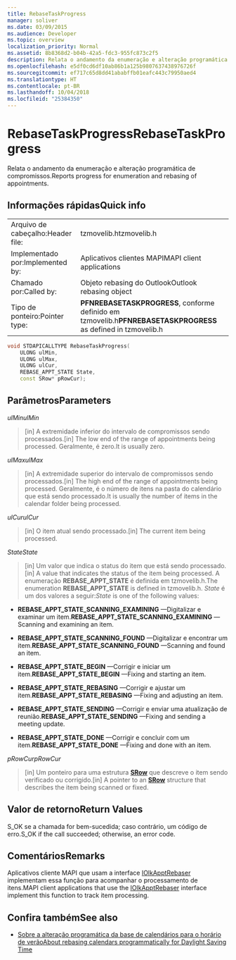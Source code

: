 ```yaml
---
title: RebaseTaskProgress
manager: soliver
ms.date: 03/09/2015
ms.audience: Developer
ms.topic: overview
localization_priority: Normal
ms.assetid: 8b8368d2-b04b-42a5-fdc3-955fc873c2f5
description: Relata o andamento da enumeração e alteração programática de compromissos.
ms.openlocfilehash: e5df0cd6df10ab86b1a125b9807637438976726f
ms.sourcegitcommit: ef717c65d8dd41ababffb01eafc443c79950aed4
ms.translationtype: HT
ms.contentlocale: pt-BR
ms.lasthandoff: 10/04/2018
ms.locfileid: "25384350"
---
```

# <a name="rebasetaskprogress"></a><span data-ttu-id="6b988-103">RebaseTaskProgress</span><span class="sxs-lookup"><span data-stu-id="6b988-103">RebaseTaskProgress</span></span>

<span data-ttu-id="6b988-104">Relata o andamento da enumeração e alteração programática de compromissos.</span><span class="sxs-lookup"><span data-stu-id="6b988-104">Reports progress for enumeration and rebasing of appointments.</span></span>
  
## <a name="quick-info"></a><span data-ttu-id="6b988-105">Informações rápidas</span><span class="sxs-lookup"><span data-stu-id="6b988-105">Quick info</span></span>

|||
|:-----|:-----|
|<span data-ttu-id="6b988-106">Arquivo de cabeçalho:</span><span class="sxs-lookup"><span data-stu-id="6b988-106">Header file:</span></span>  <br/> |<span data-ttu-id="6b988-107">tzmovelib.h</span><span class="sxs-lookup"><span data-stu-id="6b988-107">tzmovelib.h</span></span>  <br/> |
|<span data-ttu-id="6b988-108">Implementado por:</span><span class="sxs-lookup"><span data-stu-id="6b988-108">Implemented by:</span></span>  <br/> |<span data-ttu-id="6b988-109">Aplicativos clientes MAPI</span><span class="sxs-lookup"><span data-stu-id="6b988-109">MAPI client applications</span></span>  <br/> |
|<span data-ttu-id="6b988-110">Chamado por:</span><span class="sxs-lookup"><span data-stu-id="6b988-110">Called by:</span></span>  <br/> |<span data-ttu-id="6b988-111">Objeto rebasing do Outlook</span><span class="sxs-lookup"><span data-stu-id="6b988-111">Outlook rebasing object</span></span>  <br/> |
|<span data-ttu-id="6b988-112">Tipo de ponteiro:</span><span class="sxs-lookup"><span data-stu-id="6b988-112">Pointer type:</span></span>  <br/> |<span data-ttu-id="6b988-113">**PFNREBASETASKPROGRESS**, conforme definido em tzmovelib.h</span><span class="sxs-lookup"><span data-stu-id="6b988-113">**PFNREBASETASKPROGRESS** as defined in tzmovelib.h</span></span>  <br/> |
   
```cpp
void STDAPICALLTYPE RebaseTaskProgress(  
    ULONG ulMin, 
    ULONG ulMax, 
    ULONG ulCur, 
    REBASE_APPT_STATE State, 
    const SRow* pRowCur); 

```

## <a name="parameters"></a><span data-ttu-id="6b988-114">Parâmetros</span><span class="sxs-lookup"><span data-stu-id="6b988-114">Parameters</span></span>

<span data-ttu-id="6b988-115">_ulMin_</span><span class="sxs-lookup"><span data-stu-id="6b988-115">_ulMin_</span></span>
  
> <span data-ttu-id="6b988-116">[in] A extremidade inferior do intervalo de compromissos sendo processados.</span><span class="sxs-lookup"><span data-stu-id="6b988-116">[in] The low end of the range of appointments being processed.</span></span> <span data-ttu-id="6b988-117">Geralmente, é zero.</span><span class="sxs-lookup"><span data-stu-id="6b988-117">It is usually zero.</span></span>
    
<span data-ttu-id="6b988-118">_ulMax_</span><span class="sxs-lookup"><span data-stu-id="6b988-118">_ulMax_</span></span>
  
> <span data-ttu-id="6b988-119">[in] A extremidade superior do intervalo de compromissos sendo processados.</span><span class="sxs-lookup"><span data-stu-id="6b988-119">[in] The high end of the range of appointments being processed.</span></span> <span data-ttu-id="6b988-120">Geralmente, é o número de itens na pasta do calendário que está sendo processado.</span><span class="sxs-lookup"><span data-stu-id="6b988-120">It is usually the number of items in the calendar folder being processed.</span></span>
    
<span data-ttu-id="6b988-121">_ulCur_</span><span class="sxs-lookup"><span data-stu-id="6b988-121">_ulCur_</span></span>
  
> <span data-ttu-id="6b988-122">[in] O item atual sendo processado.</span><span class="sxs-lookup"><span data-stu-id="6b988-122">[in] The current item being processed.</span></span>
    
<span data-ttu-id="6b988-123">_State_</span><span class="sxs-lookup"><span data-stu-id="6b988-123">_State_</span></span>
  
> <span data-ttu-id="6b988-124">[in] Um valor que indica o status do item que está sendo processado.</span><span class="sxs-lookup"><span data-stu-id="6b988-124">[in] A value that indicates the status of the item being processed.</span></span> <span data-ttu-id="6b988-125">A enumeração **REBASE_APPT_STATE** é definida em tzmovelib.h.</span><span class="sxs-lookup"><span data-stu-id="6b988-125">The enumeration **REBASE_APPT_STATE** is defined in tzmovelib.h.</span></span>  <span data-ttu-id="6b988-126">_State_ é um dos valores a seguir:</span><span class="sxs-lookup"><span data-stu-id="6b988-126">_State_ is one of the following values:</span></span> 
    
   - <span data-ttu-id="6b988-127">**REBASE_APPT_STATE_SCANNING_EXAMINING** —Digitalizar e examinar um item.</span><span class="sxs-lookup"><span data-stu-id="6b988-127">**REBASE_APPT_STATE_SCANNING_EXAMINING** —Scanning and examining an item.</span></span> 
    
   - <span data-ttu-id="6b988-128">**REBASE_APPT_STATE_SCANNING_FOUND** —Digitalizar e encontrar um item.</span><span class="sxs-lookup"><span data-stu-id="6b988-128">**REBASE_APPT_STATE_SCANNING_FOUND** —Scanning and found an item.</span></span> 
    
   - <span data-ttu-id="6b988-129">**REBASE_APPT_STATE_BEGIN** —Corrigir e iniciar um item.</span><span class="sxs-lookup"><span data-stu-id="6b988-129">**REBASE_APPT_STATE_BEGIN** —Fixing and starting an item.</span></span> 
    
   - <span data-ttu-id="6b988-130">**REBASE_APPT_STATE_REBASING** —Corrigir e ajustar um item.</span><span class="sxs-lookup"><span data-stu-id="6b988-130">**REBASE_APPT_STATE_REBASING** —Fixing and adjusting an item.</span></span> 
    
   - <span data-ttu-id="6b988-131">**REBASE_APPT_STATE_SENDING** —Corrigir e enviar uma atualização de reunião.</span><span class="sxs-lookup"><span data-stu-id="6b988-131">**REBASE_APPT_STATE_SENDING** —Fixing and sending a meeting update.</span></span> 
    
   - <span data-ttu-id="6b988-132">**REBASE_APPT_STATE_DONE** —Corrigir e concluir com um item.</span><span class="sxs-lookup"><span data-stu-id="6b988-132">**REBASE_APPT_STATE_DONE** —Fixing and done with an item.</span></span> 
    
<span data-ttu-id="6b988-133">_pRowCur_</span><span class="sxs-lookup"><span data-stu-id="6b988-133">_pRowCur_</span></span>
  
> <span data-ttu-id="6b988-134">[in] Um ponteiro para uma estrutura **[SRow](https://msdn.microsoft.com/library/369c2d5c-8c2b-4314-9cb2-aaa89580aa2b%28Office.15%29.aspx)** que descreve o item sendo verificado ou corrigido.</span><span class="sxs-lookup"><span data-stu-id="6b988-134">[in] A pointer to an **[SRow](https://msdn.microsoft.com/library/369c2d5c-8c2b-4314-9cb2-aaa89580aa2b%28Office.15%29.aspx)** structure that describes the item being scanned or fixed.</span></span> 
    
## <a name="return-values"></a><span data-ttu-id="6b988-135">Valor de retorno</span><span class="sxs-lookup"><span data-stu-id="6b988-135">Return Values</span></span>

<span data-ttu-id="6b988-136">S_OK se a chamada for bem-sucedida; caso contrário, um código de erro.</span><span class="sxs-lookup"><span data-stu-id="6b988-136">S_OK if the call succeeded; otherwise, an error code.</span></span>
  
## <a name="remarks"></a><span data-ttu-id="6b988-137">Comentários</span><span class="sxs-lookup"><span data-stu-id="6b988-137">Remarks</span></span>

<span data-ttu-id="6b988-138">Aplicativos cliente MAPI que usam a interface [IOlkApptRebaser](iolkapptrebaser.md) implementam essa função para acompanhar o processamento de itens.</span><span class="sxs-lookup"><span data-stu-id="6b988-138">MAPI client applications that use the [IOlkApptRebaser](iolkapptrebaser.md) interface implement this function to track item processing.</span></span> 
  
## <a name="see-also"></a><span data-ttu-id="6b988-139">Confira também</span><span class="sxs-lookup"><span data-stu-id="6b988-139">See also</span></span>

- [<span data-ttu-id="6b988-140">Sobre a alteração programática da base de calendários para o horário de verão</span><span class="sxs-lookup"><span data-stu-id="6b988-140">About rebasing calendars programmatically for Daylight Saving Time</span></span>](about-rebasing-calendars-programmatically-for-daylight-saving-time.md)

